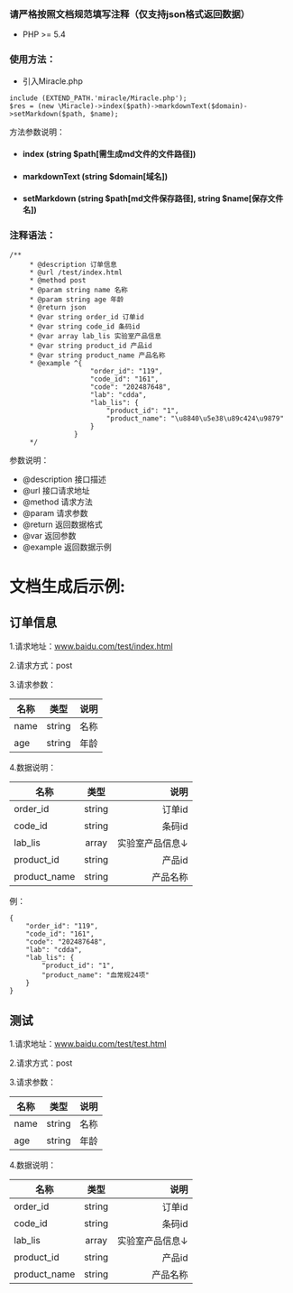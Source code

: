 ### 请严格按照文档规范填写注释（仅支持json格式返回数据）
 + PHP >= 5.4

### 使用方法：
* 引入Miracle.php
```
include (EXTEND_PATH.'miracle/Miracle.php');
$res = (new \Miracle)->index($path)->markdownText($domain)->setMarkdown($path, $name);
```
方法参数说明：
* #### index (string $path[需生成md文件的文件路径])
* #### markdownText (string $domain[域名])
* #### setMarkdown (string $path[md文件保存路径], string $name[保存文件名])

### 注释语法：
```
/**
     * @description 订单信息
     * @url /test/index.html
     * @method post
     * @param string name 名称
     * @param string age 年龄
     * @return json
     * @var string order_id 订单id
     * @var string code_id 条码id
     * @var array lab_lis 实验室产品信息
     * @var string product_id 产品id
     * @var string product_name 产品名称
     * @example ^{
                    "order_id": "119",
                    "code_id": "161",
                    "code": "202487648",
                    "lab": "cdda",
                    "lab_lis": {
                        "product_id": "1",
                        "product_name": "\u8840\u5e38\u89c424\u9879"
                    }
                }
     */
```
参数说明：
* @description 接口描述
* @url 接口请求地址
* @method 请求方法
* @param 请求参数
* @return 返回数据格式
* @var 返回参数
* @example 返回数据示例

# 文档生成后示例:

## 订单信息

1.请求地址：www.baidu.com/test/index.html

2.请求方式：post

3.请求参数：

|名称|类型|说明|
| --- |:---:|---:|
|name|string|名称|
|age|string|年龄|

4.数据说明：

|名称|类型|说明|
| --- |:---:|---:|
|order_id|string|订单id|
|code_id|string|条码id|
|lab_lis|array|实验室产品信息↓|
|product_id|string|产品id|
|product_name|string|产品名称|

例：

```
{
    "order_id": "119",
    "code_id": "161",
    "code": "202487648",
    "lab": "cdda",
    "lab_lis": {
        "product_id": "1",
        "product_name": "血常规24项"
    }
}
```
## 测试
1.请求地址：www.baidu.com/test/test.html

2.请求方式：post

3.请求参数：

|名称|类型|说明|
| --- |:---:|---:|
|name|string|名称|
|age|string|年龄|

4.数据说明：

|名称|类型|说明|
| --- |:---:|---:|
|order_id|string|订单id|
|code_id|string|条码id|
|lab_lis|array|实验室产品信息↓|
|product_id|string|产品id|
|product_name|string|产品名称|



